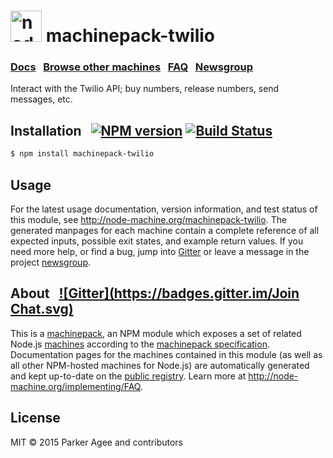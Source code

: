 <h1>
  <a href="http://node-machine.org" title="Node-Machine public registry"><img alt="node-machine logo" title="Node-Machine Project" src="http://node-machine.org/images/machine-anthropomorph-for-white-bg.png" width="50" /></a>
  machinepack-twilio
</h1>

### [Docs](http://node-machine.org/machinepack-twilio) &nbsp; [Browse other machines](http://node-machine.org/machinepacks) &nbsp;  [FAQ](http://node-machine.org/implementing/FAQ)  &nbsp;  [Newsgroup](https://groups.google.com/forum/?hl=en#!forum/node-machine)

Interact with the Twilio API; buy numbers, release numbers, send messages, etc.


## Installation &nbsp; [![NPM version](https://badge.fury.io/js/machinepack-twilio.svg)](http://badge.fury.io/js/machinepack-twilio) [![Build Status](https://travis-ci.org/mikermcneil/machinepack-twilio.png?branch=master)](https://travis-ci.org/mikermcneil/machinepack-twilio)

```sh
$ npm install machinepack-twilio
```

## Usage

For the latest usage documentation, version information, and test status of this module, see <a href="http://node-machine.org/machinepack-twilio" title="Interact with the Twilio API; buy numbers, release numbers, send messages, etc. (for node.js)">http://node-machine.org/machinepack-twilio</a>.  The generated manpages for each machine contain a complete reference of all expected inputs, possible exit states, and example return values.  If you need more help, or find a bug, jump into [Gitter](https://gitter.im/node-machine/general) or leave a message in the project [newsgroup](https://groups.google.com/forum/?hl=en#!forum/node-machine).

## About  &nbsp; [![Gitter](https://badges.gitter.im/Join Chat.svg)](https://gitter.im/node-machine/general?utm_source=badge&utm_medium=badge&utm_campaign=pr-badge&utm_content=badge)

This is a [machinepack](http://node-machine.org/machinepacks), an NPM module which exposes a set of related Node.js [machines](http://node-machine.org/spec/machine) according to the [machinepack specification](http://node-machine.org/spec/machinepack).
Documentation pages for the machines contained in this module (as well as all other NPM-hosted machines for Node.js) are automatically generated and kept up-to-date on the <a href="http://node-machine.org" title="Public machine registry for Node.js">public registry</a>.
Learn more at <a href="http://node-machine.org/implementing/FAQ" title="Machine Project FAQ (for implementors)">http://node-machine.org/implementing/FAQ</a>.

## License

MIT &copy; 2015 Parker Agee and contributors

